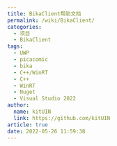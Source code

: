 ```yaml
---
title: BikaClient帮助文档
permalink: /wiki/BikaClient/
categories: 
  - 项目
  - BikaClient
tags:
  - UWP
  - picacomic
  - bika
  - C++/WinRT
  - C++
  - WinRT
  - Nuget
  - Visual Studio 2022
author: 
  name: kitUIN
  link: https://github.com/kitUIN
article: true
date: 2022-05-26 11:59:38
---
```

